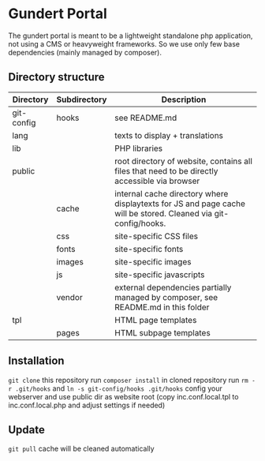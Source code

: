 # Gundert Portal
The gundert portal is meant to be a lightweight standalone php application, not using a CMS or heavyweight frameworks. So we use only few base dependencies (mainly managed by composer).

## Directory structure
|Directory|Subdirectory|Description|
|---|---|---|
|git-config|hooks|see README.md|
|lang||texts to display + translations|
|lib||PHP libraries|
|public||root directory of website, contains all files that need to be directly accessible via browser|
||cache|internal cache directory where displaytexts for JS and page cache will be stored. Cleaned via git-config/hooks.|
||css|site-specific CSS files|
||fonts|site-specific fonts|
||images|site-specific images|
||js|site-specific javascripts|
||vendor|external dependencies partially managed by composer, see README.md in this folder|
|tpl||HTML page templates|
||pages|HTML subpage templates|

## Installation
`git clone` this repository
run `composer install` in cloned repository
run `rm -r .git/hooks` and `ln -s git-config/hooks .git/hooks`
config your webserver and use public dir as website root
(copy inc.conf.local.tpl to inc.conf.local.php and adjust settings if needed)

## Update
`git pull`
cache will be cleaned automatically

